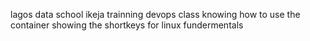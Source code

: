 lagos data school ikeja
trainning devops class
knowing how to use the container
showing the shortkeys for linux fundermentals
